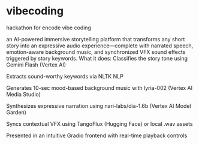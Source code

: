 # vibecoding
hackathon for encode  vibe coding 

 an AI-powered immersive storytelling platform that transforms any short story into an expressive audio experience—complete with narrated speech, emotion-aware background music, and synchronized VFX sound effects triggered by story keywords.
What it does:
Classifies the story tone using Gemini Flash (Vertex AI)


Extracts sound-worthy keywords via NLTK NLP


Generates 10-sec mood-based background music with lyria-002 (Vertex AI Media Studio)


Synthesizes expressive narration using nari-labs/dia-1.6b (Vertex AI Model Garden)


Syncs contextual VFX using TangoFlux (Hugging Face) or local .wav assets


Presented in an intuitive Gradio frontend with real-time playback controls

